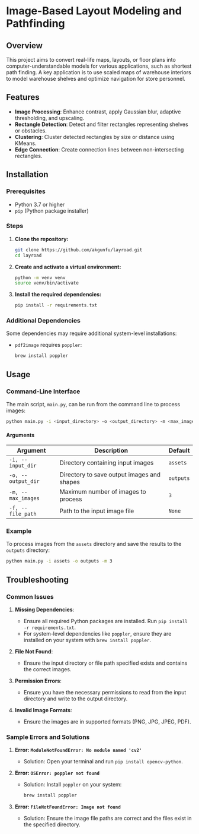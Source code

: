 
# Image-Based Layout Modeling and Pathfinding

## Overview

This project aims to convert real-life maps, layouts, or floor plans into computer-understandable models for various applications, such as shortest path finding. A key application is to use scaled maps of warehouse interiors to model warehouse shelves and optimize navigation for store personnel.

## Features

- **Image Processing**: Enhance contrast, apply Gaussian blur, adaptive thresholding, and upscaling.
- **Rectangle Detection**: Detect and filter rectangles representing shelves or obstacles.
- **Clustering**: Cluster detected rectangles by size or distance using KMeans.
- **Edge Connection**: Create connection lines between non-intersecting rectangles.

## Installation

### Prerequisites

- Python 3.7 or higher
- `pip` (Python package installer)

### Steps

1. **Clone the repository:**
   ```bash
   git clone https://github.com/akgunfu/layroad.git
   cd layroad
   ```

2. **Create and activate a virtual environment:**
   ```bash
   python -m venv venv
   source venv/bin/activate
   ```

3. **Install the required dependencies:**
   ```bash
   pip install -r requirements.txt
   ```

### Additional Dependencies

Some dependencies may require additional system-level installations:
- `pdf2image` requires `poppler`:
  ```bash
  brew install poppler
  ```

## Usage

### Command-Line Interface

The main script, `main.py`, can be run from the command line to process images:

```bash
python main.py -i <input_directory> -o <output_directory> -m <max_images> -f <file_path>
```

#### Arguments

| Argument | Description | Default |
| --- | --- | --- |
| `-i, --input_dir` | Directory containing input images | `assets` |
| `-o, --output_dir` | Directory to save output images and shapes | `outputs` |
| `-m, --max_images` | Maximum number of images to process | `3` |
| `-f, --file_path` | Path to the input image file | `None` |

### Example

To process images from the `assets` directory and save the results to the `outputs` directory:

```bash
python main.py -i assets -o outputs -m 3
```

## Troubleshooting

### Common Issues

1. **Missing Dependencies**:
    - Ensure all required Python packages are installed. Run `pip install -r requirements.txt`.
    - For system-level dependencies like `poppler`, ensure they are installed on your system with `brew install poppler`.

2. **File Not Found**:
    - Ensure the input directory or file path specified exists and contains the correct images.

3. **Permission Errors**:
    - Ensure you have the necessary permissions to read from the input directory and write to the output directory.

4. **Invalid Image Formats**:
    - Ensure the images are in supported formats (PNG, JPG, JPEG, PDF).

### Sample Errors and Solutions

1. **Error: `ModuleNotFoundError: No module named 'cv2'`**
    - Solution: Open your terminal and run `pip install opencv-python`.

2. **Error: `OSError: poppler not found`**
    - Solution: Install `poppler` on your system:
      ```bash
      brew install poppler
      ```

3. **Error: `FileNotFoundError: Image not found`**
    - Solution: Ensure the image file paths are correct and the files exist in the specified directory.
